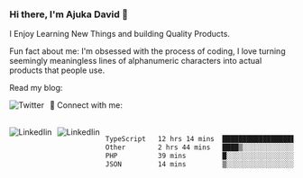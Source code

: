### Hi there, I'm Ajuka David 🥷

I Enjoy Learning New Things and building Quality Products.

Fun fact about me: I'm obsessed with the process of coding, I love turning seemingly meaningless lines of alphanumeric characters into actual products that people use.

Read my blog:

<a href="https://tobit.hashnode.dev/"> <img src="https://img.shields.io/badge/Hashnode-2962FF?style=for-the-badge&logo=hashnode&logoColor=white"
     alt="Twitter"
     style="float: left; margin-right: 10px;" /> </a>


📱 Connect with me: 

<br />
<a href="https://www.linkedin.com/in/david-ajuka-630660144/"> <img src="https://img.shields.io/badge/LinkedIn-0077B5?style=for-the-badge&logo=linkedin&logoColor=white"
     alt="LinkedIin"
     style="float: left; margin-right: 10px;" /> </a> <a href="mailto:ajuka.zephiniah@gmail.com"> <img src="https://img.shields.io/badge/Gmail-D14836?style=for-the-badge&logo=gmail&logoColor=white"
     alt="LinkedIin"
     style="float: left; margin-right: 10px;" /> </a>
     

<!--START_SECTION:waka-->

```txt
TypeScript   12 hrs 14 mins  ███████████████████▒░░░░░   77.14 %
Other        2 hrs 44 mins   ████▒░░░░░░░░░░░░░░░░░░░░   17.22 %
PHP          39 mins         █░░░░░░░░░░░░░░░░░░░░░░░░   04.11 %
JSON         14 mins         ▒░░░░░░░░░░░░░░░░░░░░░░░░   01.53 %
```

<!--END_SECTION:waka-->
